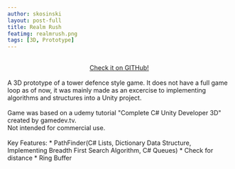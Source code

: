 ```yaml
---
author: skosinski
layout: post-full
title: Realm Rush
featimg: realmrush.png
tags: [3D, Prototype]
---
```

<br>
<a style="text-align:center;display:block;margin-left:auto;margin-right:auto;" href="https://github.com/SKosinski/realm-rush"> Check it on GITHub! </a> <br>
A 3D prototype of a tower defence style game. It does not have a full game loop as of now, it was mainly made as an excercise to implementing algorithms and structures into a Unity project.<br>
<br>
Game was based on a udemy tutorial "Complete C# Unity Developer 3D" created by gamedev.tv.<br>
Not intended for commercial use.<br>
<br>
Key Features: 
* PathFinder(C# Lists, Dictionary Data Structure, Implementing Breadth First Search Algorithm, C# Queues)
* Check for distance
* Ring Buffer